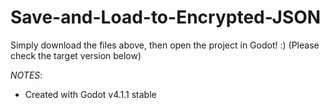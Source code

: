 # Save-and-Load-to-Encrypted-JSON

Simply download the files above, then open the project in Godot! :)
(Please check the target version below)

*NOTES*:
- Created with Godot v4.1.1 stable
